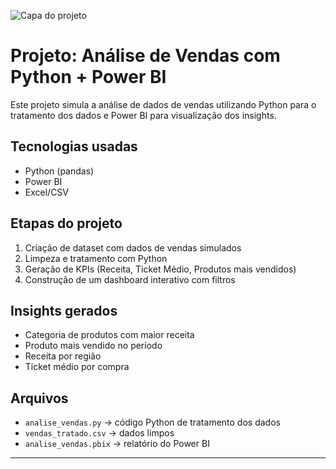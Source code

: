 ![Capa do projeto](dashboard-vendas.pbix)

# Projeto: Análise de Vendas com Python + Power BI

Este projeto simula a análise de dados de vendas utilizando Python para o tratamento dos dados e Power BI para visualização dos insights.

## Tecnologias usadas
- Python (pandas)
- Power BI
- Excel/CSV

## Etapas do projeto

1. Criação de dataset com dados de vendas simulados
2. Limpeza e tratamento com Python
3. Geração de KPIs (Receita, Ticket Médio, Produtos mais vendidos)
4. Construção de um dashboard interativo com filtros

## Insights gerados

- Categoria de produtos com maior receita
- Produto mais vendido no período
- Receita por região
- Ticket médio por compra

## Arquivos
- `analise_vendas.py` → código Python de tratamento dos dados
- `vendas_tratado.csv` → dados limpos
- `analise_vendas.pbix` → relatório do Power BI

---
